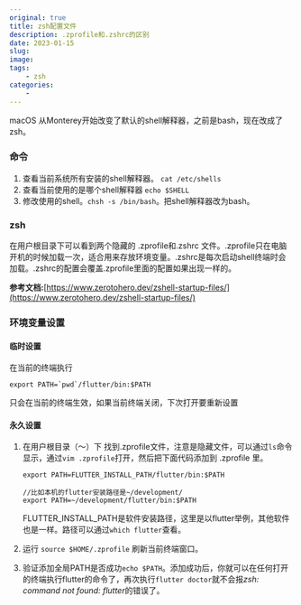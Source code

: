 ```yaml
---
original: true
title: zsh配置文件
description: .zprofile和.zshrc的区别
date: 2023-01-15
slug: 
image: 
tags:
    - zsh
categories:
    - 
---
```


macOS 从Monterey开始改变了默认的shell解释器，之前是bash，现在改成了zsh。

### 命令

1. 查看当前系统所有安装的shell解释器。 `cat /etc/shells`
2. 查看当前使用的是哪个shell解释器 `echo $SHELL`
3. 修改使用的shell。`chsh -s /bin/bash`。把shell解释器改为bash。

### zsh

在用户根目录下可以看到两个隐藏的 .zprofile和.zshrc 文件。.zprofile只在电脑开机的时候加载一次，适合用来存放环境变量。.zshrc是每次启动shell终端时会加载。.zshrc的配置会覆盖.zprofile里面的配置如果出现一样的。



**参考文档:**[https://www.zerotohero.dev/zshell-startup-files/](https://www.zerotohero.dev/zshell-startup-files/)

### 环境变量设置

#### 临时设置

在当前的终端执行

```
export PATH=`pwd`/flutter/bin:$PATH
```

只会在当前的终端生效，如果当前终端关闭，下次打开要重新设置

#### 永久设置

1. 在用户根目录（～）下 找到.zprofile文件，注意是隐藏文件，可以通过`ls`命令显示，通过`vim .zprofile`打开，然后把下面代码添加到 .zprofile 里。

   ```
   export PATH=FLUTTER_INSTALL_PATH/flutter/bin:$PATH
   
   //比如本机的flutter安装路径是~/development/
   export PATH=~/development/flutter/bin:$PATH
   ```

   FLUTTER_INSTALL_PATH是软件安装路径，这里是以flutter举例，其他软件也是一样。路径可以通过`which flutter`查看。

2. 运行 `source $HOME/.zprofile` 刷新当前终端窗口。 

3. 验证添加全局PATH是否成功`echo $PATH`。添加成功后，你就可以在任何打开的终端执行flutter的命令了，再次执行`flutter doctor`就不会报*zsh: command not found: flutter*的错误了。









